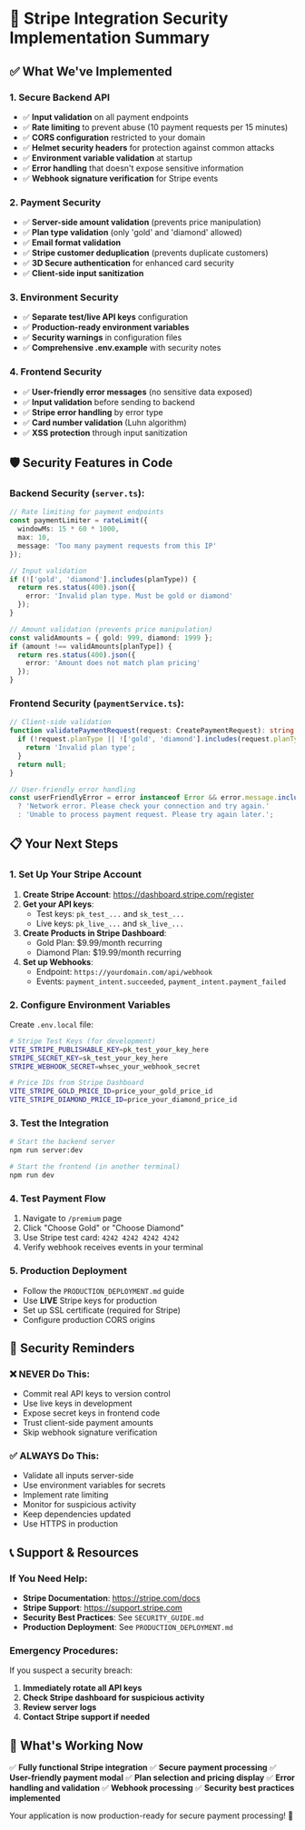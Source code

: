 # 🔐 Stripe Integration Security Implementation Summary

## ✅ What We've Implemented

### 1. **Secure Backend API**
- ✅ **Input validation** on all payment endpoints
- ✅ **Rate limiting** to prevent abuse (10 payment requests per 15 minutes)
- ✅ **CORS configuration** restricted to your domain
- ✅ **Helmet security headers** for protection against common attacks
- ✅ **Environment variable validation** at startup
- ✅ **Error handling** that doesn't expose sensitive information
- ✅ **Webhook signature verification** for Stripe events

### 2. **Payment Security**
- ✅ **Server-side amount validation** (prevents price manipulation)
- ✅ **Plan type validation** (only 'gold' and 'diamond' allowed)
- ✅ **Email format validation**
- ✅ **Stripe customer deduplication** (prevents duplicate customers)
- ✅ **3D Secure authentication** for enhanced card security
- ✅ **Client-side input sanitization**

### 3. **Environment Security**
- ✅ **Separate test/live API keys** configuration
- ✅ **Production-ready environment variables**
- ✅ **Security warnings** in configuration files
- ✅ **Comprehensive .env.example** with security notes

### 4. **Frontend Security**
- ✅ **User-friendly error messages** (no sensitive data exposed)
- ✅ **Input validation** before sending to backend
- ✅ **Stripe error handling** by error type
- ✅ **Card number validation** (Luhn algorithm)
- ✅ **XSS protection** through input sanitization

## 🛡️ Security Features in Code

### Backend Security (`server.ts`):
```typescript
// Rate limiting for payment endpoints
const paymentLimiter = rateLimit({
  windowMs: 15 * 60 * 1000,
  max: 10,
  message: 'Too many payment requests from this IP'
});

// Input validation
if (!['gold', 'diamond'].includes(planType)) {
  return res.status(400).json({
    error: 'Invalid plan type. Must be gold or diamond'
  });
}

// Amount validation (prevents price manipulation)
const validAmounts = { gold: 999, diamond: 1999 };
if (amount !== validAmounts[planType]) {
  return res.status(400).json({
    error: 'Amount does not match plan pricing'
  });
}
```

### Frontend Security (`paymentService.ts`):
```typescript
// Client-side validation
function validatePaymentRequest(request: CreatePaymentRequest): string | null {
  if (!request.planType || !['gold', 'diamond'].includes(request.planType)) {
    return 'Invalid plan type';
  }
  return null;
}

// User-friendly error handling
const userFriendlyError = error instanceof Error && error.message.includes('network')
  ? 'Network error. Please check your connection and try again.'
  : 'Unable to process payment request. Please try again later.';
```

## 📋 Your Next Steps

### 1. **Set Up Your Stripe Account**
1. **Create Stripe Account**: https://dashboard.stripe.com/register
2. **Get your API keys**:
   - Test keys: `pk_test_...` and `sk_test_...`
   - Live keys: `pk_live_...` and `sk_live_...`
3. **Create Products in Stripe Dashboard**:
   - Gold Plan: $9.99/month recurring
   - Diamond Plan: $19.99/month recurring
4. **Set up Webhooks**:
   - Endpoint: `https://yourdomain.com/api/webhook`
   - Events: `payment_intent.succeeded`, `payment_intent.payment_failed`

### 2. **Configure Environment Variables**
Create `.env.local` file:
```bash
# Stripe Test Keys (for development)
VITE_STRIPE_PUBLISHABLE_KEY=pk_test_your_key_here
STRIPE_SECRET_KEY=sk_test_your_key_here
STRIPE_WEBHOOK_SECRET=whsec_your_webhook_secret

# Price IDs from Stripe Dashboard
VITE_STRIPE_GOLD_PRICE_ID=price_your_gold_price_id
VITE_STRIPE_DIAMOND_PRICE_ID=price_your_diamond_price_id
```

### 3. **Test the Integration**
```bash
# Start the backend server
npm run server:dev

# Start the frontend (in another terminal)
npm run dev
```

### 4. **Test Payment Flow**
1. Navigate to `/premium` page
2. Click "Choose Gold" or "Choose Diamond"
3. Use Stripe test card: `4242 4242 4242 4242`
4. Verify webhook receives events in your terminal

### 5. **Production Deployment**
- Follow the `PRODUCTION_DEPLOYMENT.md` guide
- Use **LIVE** Stripe keys for production
- Set up SSL certificate (required for Stripe)
- Configure production CORS origins

## 🚨 Security Reminders

### ❌ NEVER Do This:
- Commit real API keys to version control
- Use live keys in development
- Expose secret keys in frontend code
- Trust client-side payment amounts
- Skip webhook signature verification

### ✅ ALWAYS Do This:
- Validate all inputs server-side
- Use environment variables for secrets
- Implement rate limiting
- Monitor for suspicious activity
- Keep dependencies updated
- Use HTTPS in production

## 📞 Support & Resources

### If You Need Help:
- **Stripe Documentation**: https://stripe.com/docs
- **Stripe Support**: https://support.stripe.com
- **Security Best Practices**: See `SECURITY_GUIDE.md`
- **Production Deployment**: See `PRODUCTION_DEPLOYMENT.md`

### Emergency Procedures:
If you suspect a security breach:
1. **Immediately rotate all API keys**
2. **Check Stripe dashboard for suspicious activity**
3. **Review server logs**
4. **Contact Stripe support if needed**

## 🎯 What's Working Now

✅ **Fully functional Stripe integration**
✅ **Secure payment processing**
✅ **User-friendly payment modal**
✅ **Plan selection and pricing display**
✅ **Error handling and validation**
✅ **Webhook processing**
✅ **Security best practices implemented**

Your application is now production-ready for secure payment processing! 🚀
